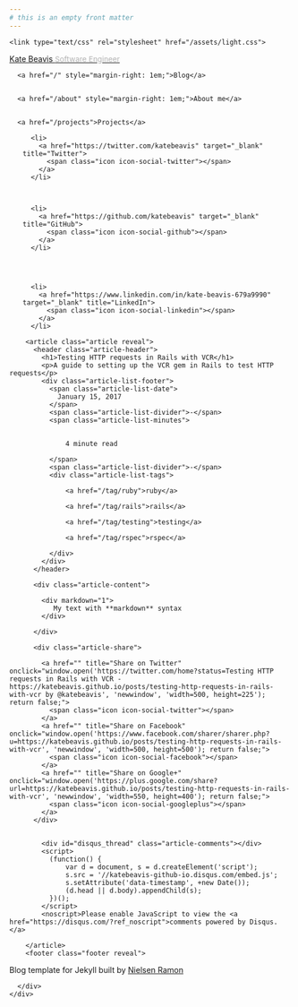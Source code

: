 ```yaml
---
# this is an empty front matter
---
```

<!DOCTYPE html>
<html lang="en">
<head>
<meta http-equiv="Content-Type" content="text/html; charset=UTF-8">
  <meta charset="utf-8">
  <meta http-equiv="x-ua-compatible" content="ie=edge">
  <title>Kate Beavis | Software Engineer | Testing HTTP requests in Rails with VCR</title>
  <meta name="description" content="A guide to setting up the VCR gem in Rails to test HTTP requests">
  <meta name="viewport" content="width=device-width, initial-scale=1">

  <meta property="og:title" content="Testing HTTP requests in Rails with VCR">
  <meta property="og:type" content="website">
  <meta property="og:url" content="https://katebeavis.github.io/posts/testing-http-requests-in-rails-with-vcr">
  <meta property="og:description" content="A guide to setting up the VCR gem in Rails to test HTTP requests">
  <meta property="og:site_name" content="Kate Beavis | Software Engineer">
  <meta property="og:image" content="https://katebeavis.github.io/assets/og-image.png">

  <meta name="twitter:card" content="summary">
  <meta name="twitter:url" content="https://katebeavis.github.io/posts/testing-http-requests-in-rails-with-vcr">
  <meta name="twitter:title" content="Testing HTTP requests in Rails with VCR">
  <meta name="twitter:description" content="A guide to setting up the VCR gem in Rails to test HTTP requests">
  <meta name="twitter:image" content="https://katebeavis.github.io/assets/og-image.png">

  <link rel="apple-touch-icon" href="/assets/apple-touch-icon.png">
  <link href="https://katebeavis.github.io/feed.xml" type="application/rss+xml" rel="alternate" title="Kate Beavis | Software Engineer Last 10 blog posts">

  
    <link type="text/css" rel="stylesheet" href="/assets/light.css">
  
</head>

<body>
  <main role="main">
    <div class="grid grid-centered">
      <div class="grid-cell">
        <nav class="header-nav reveal">
  <a href="/" class="header-logo" title="Kate Beavis | Software Engineer">Kate Beavis <span class="subtitle" style="color: #b3b3b3; font-size: 0.95em;">Software Engineer</span></a>
  <br>
  <div>
    
      <a href="/" style="margin-right: 1em;">Blog</a>
    
    
      <a href="/about" style="margin-right: 1em;">About me</a>
    
    
      <a href="/projects">Projects</a>
    
  </div>
  <ul class="header-links">
    
    
      <li>
        <a href="https://twitter.com/katebeavis" target="_blank" title="Twitter">
          <span class="icon icon-social-twitter"></span>
        </a>
      </li>
    
    
    
      <li>
        <a href="https://github.com/katebeavis" target="_blank" title="GitHub">
          <span class="icon icon-social-github"></span>
        </a>
      </li>
    
    
    
    
      <li>
        <a href="https://www.linkedin.com/in/kate-beavis-679a9990" target="_blank" title="LinkedIn">
          <span class="icon icon-social-linkedin"></span>
        </a>
      </li>
    
    
    
    
  </ul>
</nav>

        <article class="article reveal">
          <header class="article-header">
            <h1>Testing HTTP requests in Rails with VCR</h1>
            <p>A guide to setting up the VCR gem in Rails to test HTTP requests</p>
            <div class="article-list-footer">
              <span class="article-list-date">
                January 15, 2017
              </span>
              <span class="article-list-divider">-</span>
              <span class="article-list-minutes">
                
                
                  4 minute read
                
              </span>
              <span class="article-list-divider">-</span>
              <div class="article-list-tags">
                
                  <a href="/tag/ruby">ruby</a>
                
                  <a href="/tag/rails">rails</a>
                
                  <a href="/tag/testing">testing</a>
                
                  <a href="/tag/rspec">rspec</a>
                
              </div>
            </div>
          </header>

          <div class="article-content">
            
            <div markdown="1">
               My text with **markdown** syntax
            </div>

          </div>

          <div class="article-share">
            
            <a href="" title="Share on Twitter" onclick="window.open('https://twitter.com/home?status=Testing HTTP requests in Rails with VCR - https://katebeavis.github.io/posts/testing-http-requests-in-rails-with-vcr by @katebeavis', 'newwindow', 'width=500, height=225'); return false;">
              <span class="icon icon-social-twitter"></span>
            </a>
            <a href="" title="Share on Facebook" onclick="window.open('https://www.facebook.com/sharer/sharer.php?u=https://katebeavis.github.io/posts/testing-http-requests-in-rails-with-vcr', 'newwindow', 'width=500, height=500'); return false;">
              <span class="icon icon-social-facebook"></span>
            </a>
            <a href="" title="Share on Google+" onclick="window.open('https://plus.google.com/share?url=https://katebeavis.github.io/posts/testing-http-requests-in-rails-with-vcr', 'newwindow', 'width=550, height=400'); return false;">
              <span class="icon icon-social-googleplus"></span>
            </a>
          </div>

          
            <div id="disqus_thread" class="article-comments"></div>
            <script>
              (function() {
                  var d = document, s = d.createElement('script');
                  s.src = '//katebeavis-github-io.disqus.com/embed.js';
                  s.setAttribute('data-timestamp', +new Date());
                  (d.head || d.body).appendChild(s);
              })();
            </script>
            <noscript>Please enable JavaScript to view the <a href="https://disqus.com/?ref_noscript">comments powered by Disqus.</a>
</noscript>
          
        </article>
        <footer class="footer reveal">
  <p>
    Blog template for Jekyll built by
    <a href="https://github.com/nielsenramon/chalk" title="Nielsen Ramon">Nielsen Ramon</a>
  </p>
</footer>

      </div>
    </div>
  </main>
  <script type="text/javascript" src="/assets/vendor.js"></script>
<script type="text/javascript" src="/assets/application.js"></script>

<script src="https://ajax.googleapis.com/ajax/libs/webfont/1.6.16/webfont.js"></script>
<script>
  WebFont.load({
    google: {
      families: ['Cormorant Garamond:700', 'Lato:300,400,700']
    }
  });
</script>



</body>
</html>

